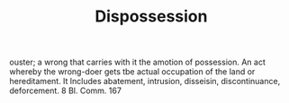 ---
title: Dispossession
letter: D
permalink: "/definitions/bld-dispossession.html"
body: ouster; a wrong that carries with it the amotion of possession. An act whereby
  the wrong-doer gets tbe actual occupation of the land or hereditament. It lncludes
  abatement, intrusion, disseisin, discontinuance, deforcement. 8 Bl. Comm. 167
published_at: '2018-07-07'
source: Black's Law Dictionary 2nd Ed (1910)
layout: post
---